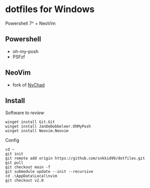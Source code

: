 # dotfiles for Windows
Powershell 7^ + NeoVim

## Powershell
- oh-my-posh
- PSFzf

## NeoVim
- fork of [NvChad](https://github.com/NvChad/NvChad)

## Install
Software _to review_
```
winget install Git.Git
winget install JanDeDobbeleer.OhMyPosh
winget install Neovim.Neovim
```

Config
```
cd ~
git init
git remote add origin https://github.com/snkkid99/dotfiles.git
git pull
git checkout main -f
git submodule update --init --recursive
cd .\AppData\Local\nvim
git checkout v2.0
```
